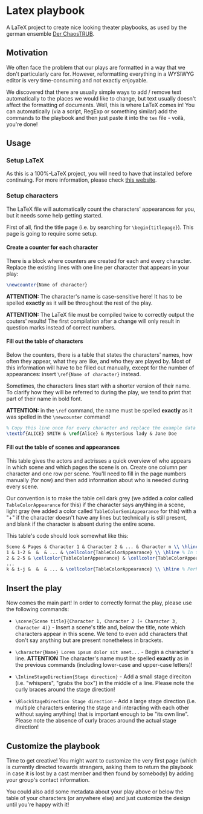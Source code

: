# Latex playbook
A LaTeX project to create nice looking theater playbooks, as used by the german ensemble [Der ChaosTRUB](http://chaostrub.de).

## Motivation
We often face the problem that our plays are formatted in a way that we don't particularly care for. However, reformatting everything in a WYSIWYG editor is very time-consuming and not exactly enjoyable.

We discovered that there are usually simple ways to add / remove text automatically to the places we would like to change, but text usually doesn't affect the formatting of documents. Well, this is where LaTeX comes in! You can automatically (via a script, RegExp or something similar) add the commands to the playbook and then just paste it into the `tex` file - voilà, you're done!

## Usage
### Setup LaTeX
As this is a 100%-LaTeX project, you will need to have that installed before continuing. For more information, please check [this website](https://www.latex-project.org/get/).

### Setup characters
The LaTeX file will automatically count the characters' appearances for you, but it needs some help getting started.

First of all, find the title page (i.e. by searching for `\begin{titlepage}`). This page is going to require some setup.

#### Create a counter for each character
There is a block where counters are created for each and every character. Replace the existing lines with one line per character that appears in your play:

```tex
\newcounter{Name of character}
```

**ATTENTION:** The character's name is case-sensitive here! It has to be spelled **exactly** as it will be throughout the rest of the play.

**ATTENTION:** The LaTeX file must be compiled twice to correctly output the couters' results! The first compilation after a change will only result in question marks instead of correct numbers.

#### Fill out the table of characters
Below the counters, there is a table that states the characters' names, how often they appear, what they are like, and who they are played by. Most of this information will have to be filled out manually, except for the number of appearances: insert `\ref{Name of character}` instead.

Sometimes, the characters lines start with a shorter version of their name. To clarify how they will be referred to during the play, we tend to print that part of their name in bold font.

**ATTENTION:** in the `\ref` command, the name must be spelled **exactly** as it was spelled in the `\newcounter` command!

```tex
% Copy this line once for every character and replace the example data
\textbf{ALICE} SMITH & \ref{Alice} & Mysterious lady & Jane Doe
```

#### Fill out the table of scenes and appearances
This table gives the actors and actrisses a quick overview of who appears in which scene and which pages the scene is on. Create one column per character and one row per scene. You'll need to fill in the page numbers manually (for now) and then add information about who is needed during every scene.

Our convention is to make the table cell dark grey (we added a color called `TableColorAppearance` for this) if the character says anything in a scene, light gray (we added a color called `TableColorSemiAppearance` for this) with a "+" if the character doesn't have any lines but technically is still present, and blank if the character is absent during the entire scene.

This table's code should look somewhat like this:

```tex
Scene & Pages & Character 1 & Character 2 & ... & Character n \\ \hline
1 & 1-2 &  &  & ... & \cellcolor{TableColorAppearance} \\ \hline % In this scene, Character n might be having a monologue
2 & 2-5 & \cellcolor{TableColorAppearance} & \cellcolor{TableColorAppearance} & ... & \cellcolor{TableColorSemiAppearance} \\ \hline % Now Character 1 and Character 2 might be discussing something while Character n is just observing from the background
...
k & i-j &  &  & ... & \cellcolor{TableColorAppearance} \\ \hline % Perhaps Character n ends the play with another monologue
```

## Insert the play
Now comes the main part! In order to correctly format the play, please use the following commands:

* `\scene{Scene title}{Character 1, Character 2 (+ Character 3, Character 4)}` - Insert a scene's title and, below the title, note which characters appear in this scene. We tend to even add characters that don't say anything but are present nonetheless in brackets.

* `\character{Name} Lorem ipsum dolor sit amet...` - Begin a character's line. **ATTENTION** The character's name must be spelled **exactly** as in the previous commands (including lower-case and upper-case letters)!

* `\InlineStageDirection{Stage direction}` - Add a small stage direciton (i.e. "whispers", "grabs the box") in the middle of a line. Please note the curly braces around the stage direction!

* `\BlockStageDirection Stage direction` - Add a large stage direction (i.e. multiple characters entering the stage and interacting with each other without saying anything) that is important enough to be "its own line". Please note the absence of curly braces around the actual stage direction!


## Customize the playbook
Time to get creative! You might want to customize the very first page (which is currently directed towards strangers, asking them to return the playbook in case it is lost by a cast member and then found by somebody) by adding your group's contact information.

You could also add some metadata about your play above or below the table of your characters (or anywhere else) and just customize the design until you're happy with it!
